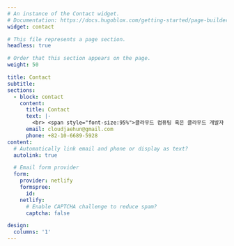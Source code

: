```yaml
---
# An instance of the Contact widget.
# Documentation: https://docs.hugoblox.com/getting-started/page-builder/
widget: contact

# This file represents a page section.
headless: true

# Order that this section appears on the page.
weight: 50

title: Contact
subtitle: 
sections:
  - block: contact
    content:
      title: Contact
      text: |-
        <br> <span style="font-size:95%">클라우드 컴퓨팅 혹은 클라우드 개발자 관련해 관심 있으시면 아래로 연락주시면 감사드리겠습니다</span> <br>
      email: cloudjaehun@gmail.com
      phone: +82-10-6689-5928
content:
  # Automatically link email and phone or display as text?
  autolink: true

  # Email form provider
  form:
    provider: netlify
    formspree:
      id:
    netlify:
      # Enable CAPTCHA challenge to reduce spam?
      captcha: false

design:
  columns: '1'
---
```

